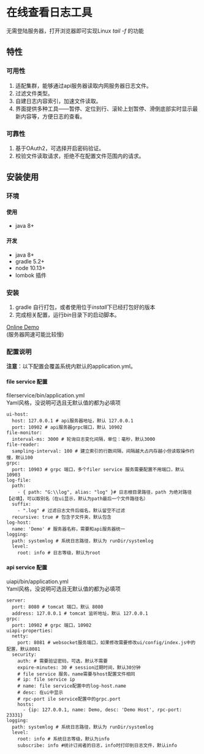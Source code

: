 # 在线查看日志工具
无需登陆服务器，打开浏览器即可实现Linux *tail -f* 的功能

## 特性

### 可用性
1. 适配集群，能够通过api服务器读取内网服务器日志文件。
2. 过滤文件类型。
3. 自建日志内容索引，加速文件读取。
4. 界面提供多种工具——暂停、定位到行、滚轮上划暂停、滑倒底部实时显示最新内容等，方便日志的查看。

### 可靠性
1. 基于OAuth2，可选择开启密码验证。
2. 校验文件读取请求，拒绝不在配置文件范围内的请求。

## 安装使用

### 环境

#### 使用
- java 8+

#### 开发
- java 8+
- gradle 5.2+
- node 10.13+
- lombok 插件

### 安装
1. gradle 自行打包，或者使用位于*install*下已经打包好的版本
2. 完成相关配置，运行*bin*目录下的启动脚本。

[Online Demo](http://www.94hry.tech:10999)
<br/>(服务器网速可能比较慢)

### 配置说明
**注意**：以下配置会覆盖系统内默认的application.yml。
#### file service 配置
filerservice/bin/application.yml
<br/>Yaml风格，没说明可选且无默认值的都为必填项
```
ui-host:
  host: 127.0.0.1 # api服务器地址，默认 127.0.0.1
  port: 10902 # api服务器grpc端口，默认 10902
file-monitor:
  interval-ms: 3000 # 轮询日志变化间隔，单位：毫秒，默认3000
file-reader:
  sampling-interval: 100 # 建立索引的行数间隔，间隔越大占内存越小但读取操作约慢，默认100
grpc:
  port: 10903 # grpc 端口，多个filer service 服务需要配置不用端口，默认 10903
log-file:
  path:
    - { path: "G:\\log", alias: "log" }# 日志根目录路径，path 为绝对路径【必填】，可以取别名（在ui显示，默认为path最后一个文件路径名）
  suffix:
    - ".log" # 过滤日志文件后缀名，默认留空不过滤
  recursive: true # 包含子文件夹，默认包含
log-host:
  name: 'Demo' # 服务器名称，需要和api服务器统一
logging:
  path: systemlog # 系统日志路径，默认为 runDir/systemlog
  level:
    root: info # 日志等级，默认为root
```
#### api service 配置
uiapi/bin/application.yml
<br/>Yaml风格，没说明可选且无默认值的都为必填项
```
server:
  port: 8080 # tomcat 端口，默认 8080
  address: 127.0.0.1 # tomcat 监听地址，默认 127.0.0.1
grpc:
  port: 10902 # grpc 端口，10902
uiapi-properties:
  netty:
    port: 8081 # websocket服务端口，如果修改需要修改ui/config/index.js中的配置，默认8081
  security:
    auth: # 需要验证密码，可选，默认不需要
    expire-minutes: 30 # session过期时间，默认30分钟
    # file service 服务，name需要与host配置文件相同
    # ip: file service ip
    # name: file service配置中的log-host.name
    # desc: 在ui中显示
    # rpc-port ile service配置中的grpc.port
    hosts:
      - {ip: 127.0.0.1, name: Demo, desc: 'Demo Host', rpc-port: 23331}
logging:
  path: systemlog # 系统日志路径，默认为 runDir/systemlog
  level:
    root: info # 系统日志等级，默认为info
    subscribe: info #统计订阅者的日志，info时打印到日志文件，默认info
```
